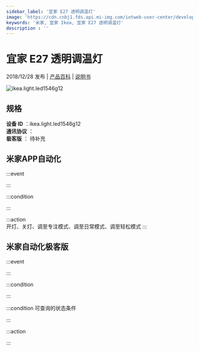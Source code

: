 ```yaml
---
sidebar_label: '宜家 E27 透明调温灯'
image: 'https://cdn.cnbj1.fds.api.mi-img.com/iotweb-user-center/developer_1678870987706wWoXX6Kj.png?GalaxyAccessKeyId=AKVGLQWBOVIRQ3XLEW&Expires=9223372036854775807&Signature=Xd8A0kf6bAj5wf+wRJy1j3ybZCE='
keywords: '米家, 宜家 Ikea, 宜家 E27 透明调温灯'
description : ''
---
```

# 宜家 E27 透明调温灯

2018/12/28 发布 | [产品百科](https://home.mi.com/webapp/content/baike/product/index.html?model=ikea.light.led1546g12/) | [说明书](https://home.mi.com/views/introduction.html?model=ikea.light.led1546g12&region=cn)

![ikea.light.led1546g12](https://cdn.cnbj1.fds.api.mi-img.com/iotweb-user-center/developer_1678870987706wWoXX6Kj.png?GalaxyAccessKeyId=AKVGLQWBOVIRQ3XLEW&Expires=9223372036854775807&Signature=Xd8A0kf6bAj5wf+wRJy1j3ybZCE=)

## 规格  
> 
**设备 ID** ：ikea.light.led1546g12  
**通讯协议** ：  
**极客版**  ： 待补充 


## 米家APP自动化  

:::event  

:::

:::condition  

:::

:::action   
开灯、关灯、调至专注模式、调至日常模式、调至轻松模式
:::

## 米家自动化极客版  

:::event  

:::

:::condition  

:::

:::condition 可查询的状态条件  

:::

:::action  

:::

        
